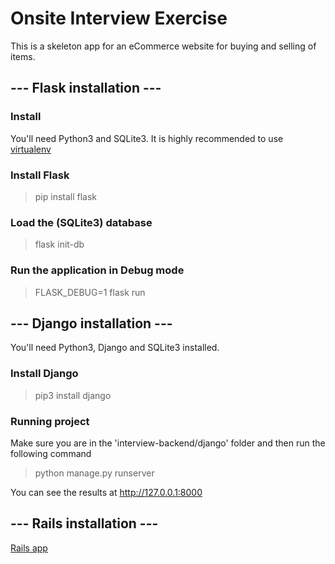 # Onsite Interview Exercise

This is a skeleton app for an eCommerce website for buying and selling of items.

## --- Flask installation ---

### Install
You'll need Python3 and SQLite3. It is highly recommended to use [virtualenv](https://docs.python.org/3/library/venv.html)

### Install Flask
> pip install flask

### Load the (SQLite3) database
> flask init-db

### Run the application in Debug mode
> FLASK_DEBUG=1 flask run

## --- Django installation ---
You'll need Python3, Django and SQLite3 installed.

### Install Django
> pip3 install django

### Running project
Make sure you are in the 'interview-backend/django' folder and then run the following command
> python manage.py runserver

You can see the results at http://127.0.0.1:8000

## --- Rails installation ---
[Rails app](./rails-app/README.md)
